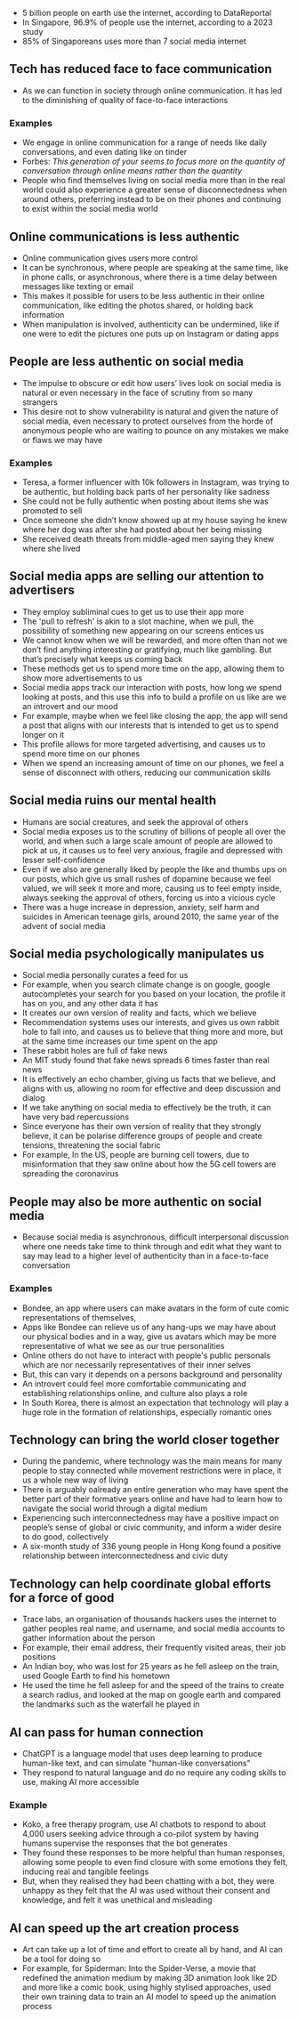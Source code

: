 - 5 billion people on earth use the internet, according to DataReportal
- In Singapore, 96.9% of people use the internet, according to a 2023 study
- 85% of Singaporeans uses more than 7 social media internet
## Tech has reduced face to face communication
- As we can function in society through online communication. it has led to the diminishing of quality of face-to-face interactions
### Examples
- We engage in online communication for a range of needs like daily conversations, and even dating like on tinder
- Forbes: *This generation of your seems to focus more on the quantity of conversation through online means rather than the quantity*
- People who find themselves living on social media more than in the real world could also experience a greater sense of disconnectedness when around others, preferring instead to be on their phones and continuing to exist within the social media world
## Online communications is less authentic
- Online communication gives users more control
- It can be synchronous, where people are speaking at the same time, like in phone calls, or asynchronous, where there is a time delay between messages like texting or email
- This makes it possible for users to be less authentic in their online communication, like editing the photos shared, or holding back information
- When manipulation is involved, authenticity can be undermined, like if one were to edit the pictures one puts up on Instagram or dating apps
## People are less authentic on social media
- The impulse to obscure or edit how users’ lives look on social media is natural or even necessary in the face of scrutiny from so many strangers
- This desire not to show vulnerability is natural and given the nature of social media, even necessary to protect ourselves from the horde of anonymous people who are waiting to pounce on any mistakes we make or flaws we may have
### Examples
- Teresa, a former influencer with 10k followers in Instagram, was trying to be authentic, but holding back parts of her personality like sadness
- She could not be fully authentic when posting about items she was promoted to sell
- Once someone she didn’t know showed up at my house saying he knew where her dog was after she had posted about her being missing
- She received death threats from middle-aged men saying they knew where she lived
## Social media apps are selling our attention to advertisers
- They employ subliminal cues to get us to use their app more
- The 'pull to refresh' is akin to a slot machine, when we pull, the possibility of something new appearing on our screens entices us
- We cannot know when we will be rewarded, and more often than not we don’t find anything interesting or gratifying, much like gambling. But that’s precisely what keeps us coming back
- These methods get us to spend more time on the app, allowing them to show more advertisements to us
- Social media apps track our interaction with posts, how long we spend looking at posts, and this use this info to build a profile on us like are we an introvert and our mood
- For example, maybe when we feel like closing the app, the app will send a post that aligns with our interests that is intended to get us to spend longer on it
- This profile allows for more targeted advertising, and causes us to spend more time on our phones
- When we spend an increasing amount of time on our phones, we feel a sense of disconnect with others, reducing our communication skills
## Social media ruins our mental health
- Humans are social creatures, and seek the approval of others
- Social media exposes us to the scrutiny of billions of people all over the world, and when such a large scale amount of people are allowed to pick at us, it causes us to feel very anxious, fragile and depressed with lesser self-confidence
- Even if we also are generally liked by people the like and thumbs ups on our posts, which give us small rushes of dopamine because we feel valued, we will seek it more and more, causing us to feel empty inside, always seeking the approval of others, forcing us into a vicious cycle
- There was a huge increase in depression, anxiety, self harm and suicides in American teenage girls, around 2010, the same year of the advent of social media
## Social media psychologically manipulates us
- Social media personally curates a feed for us
- For example, when you search climate change is on google, google autocompletes your search for you based on your location, the profile it has on you, and any other data it has
- It creates our own version of reality and facts, which we believe
- Recommendation systems uses our interests, and gives us own rabbit hole to fall into, and causes us to believe that thing more and more, but at the same time increases our time spent on the app
- These rabbit holes are full of fake news
- An MIT study found that fake news spreads 6 times faster than real news
- It is effectively an echo chamber, giving us facts that we believe, and aligns with us, allowing no room for effective and deep discussion and dialog
- If we take anything on social media to effectively be the truth, it can have very bad repercussions
- Since everyone has their own version of reality that they strongly believe, it can be polarise difference groups of people and create tensions, threatening the social fabric
- For example, In the US, people are burning cell towers, due to misinformation that they saw online about how the 5G cell towers are spreading the coronavirus
## People may also be more authentic on social media
- Because social media is asynchronous, difficult interpersonal discussion where one needs take time to think through and edit what they want to say may lead to a higher level of authenticity than in a face-to-face conversation
### Examples
- Bondee, an app where users can make avatars in the form of cute comic representations of themselves,
- Apps like Bondee can relieve us of any hang-ups we may have about our physical bodies and in a way, give us avatars which may be more representative of what we see as our true personalities
- Online others do not have to interact with people's public personals which are nor necessarily representatives of their inner selves
- But, this can vary it depends on a persons background and personality
- An introvert could feel more comfortable communicating and establishing relationships online, and culture also plays a role
- In South Korea, there is almost an expectation that technology will play a huge role in the formation of relationships, especially romantic ones
## Technology can bring the world closer together
- During the pandemic, where technology was the main means for many people to stay connected while movement restrictions were in place, it us a whole new way of living
- There is arguably oalready an entire generation who may have spent the better part of their formative years online and have had to learn how to navigate the social world through a digital medium
- Experiencing such interconnectedness may have a positive impact on people’s sense of global or civic community, and inform a wider desire to do good, collectively
- A six-month study of 336 young people in Hong Kong found a positive relationship between interconnectedness and civic duty
## Technology can help coordinate global efforts for a force of good
- Trace labs, an organisation of thousands hackers uses the internet to gather peoples real name, and username, and social media accounts to gather information about the person
- For example, their email address, their frequently visited areas, their job positions
- An Indian boy, who was lost for 25 years as he fell asleep on the train, used Google Earth to find his hometown
- He used the time he fell asleep for and the speed of the trains to create a search radius, and looked at the map on google earth and compared the landmarks such as the waterfall he played in
## AI can pass for human connection
- ChatGPT is a language model that uses deep learning to produce human-like text, and can simulate "human-like conversations"
- They respond to natural language and do no require any coding skills to use, making AI more accessible
### Example
- Koko, a free therapy program, use AI chatbots to respond to about 4,000 users seeking advice through a co-pilot system by having humans supervise the responses that the bot generates
- They found these responses to be more helpful than human responses, allowing some people to even find closure with some emotions they felt, inducing real and tangible feelings
- But, when they realised they had been chatting with a bot, they were unhappy as they felt that the AI was used without their consent and knowledge, and felt it was unethical and misleading
## AI can speed up the art creation process 
- Art can take up a lot of time and effort to create all by hand, and AI can be a tool for doing so
- For example, for Spiderman: Into the Spider-Verse, a movie that redefined the animation medium by making 3D animation look like 2D and more like a comic book, using highly stylised approaches, used their own training data to train an AI model to speed up the animation process